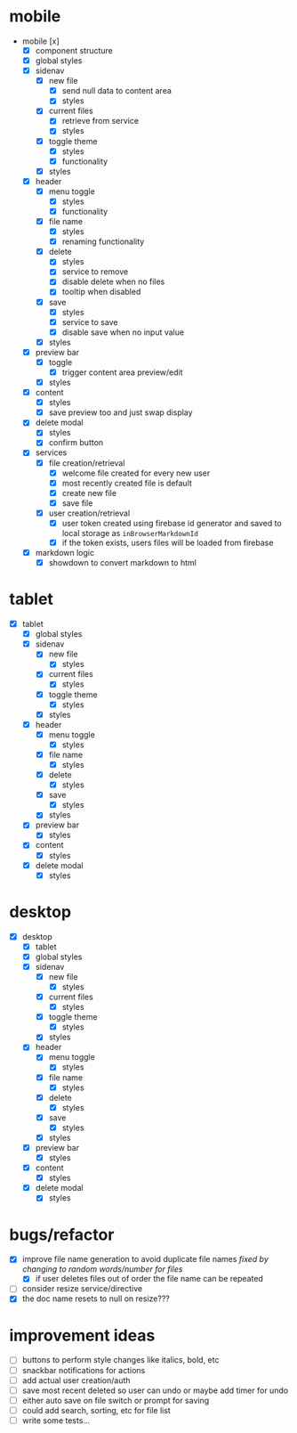 # mobile

- mobile [x]
  - [x] component structure
  - [x] global styles
  - [x] sidenav
    - [x] new file
      - [x] send null data to content area
      - [x] styles
    - [x] current files
      - [x] retrieve from service
      - [x] styles
    - [x] toggle theme
      - [x] styles
      - [x] functionality
    - [x] styles
  - [x] header
    - [x] menu toggle
      - [x] styles
      - [x] functionality
    - [x] file name
      - [x] styles
      - [x] renaming functionality
    - [x] delete
      - [x] styles
      - [x] service to remove
      - [x] disable delete when no files
      - [x] tooltip when disabled
    - [x] save
      - [x] styles
      - [x] service to save
      - [x] disable save when no input value
    - [x] styles
  - [x] preview bar
    - [x] toggle
      - [x] trigger content area preview/edit
    - [x] styles
  - [x] content
    - [x] styles
    - [x] save preview too and just swap display
  - [x] delete modal
    - [x] styles
    - [x] confirm button
  - [x] services
    - [x] file creation/retrieval
      - [x] welcome file created for every new user
      - [x] most recently created file is default
      - [x] create new file
      - [x] save file
    - [x] user creation/retrieval
      - [x] user token created using firebase id generator and saved to local storage as `inBrowserMarkdownId`
      - [x] if the token exists, users files will be loaded from firebase
  - [x] markdown logic
    - [x] showdown to convert markdown to html

# tablet

- [x] tablet
  - [x] global styles
  - [x] sidenav
    - [x] new file
      - [x] styles
    - [x] current files
      - [x] styles
    - [x] toggle theme
      - [x] styles
    - [x] styles
  - [x] header
    - [x] menu toggle
      - [x] styles
    - [x] file name
      - [x] styles
    - [x] delete
      - [x] styles
    - [x] save
      - [x] styles
    - [x] styles
  - [x] preview bar
    - [x] styles
  - [x] content
    - [x] styles
  - [x] delete modal
    - [x] styles

# desktop

- [x] desktop
  - [x] tablet
  - [x] global styles
  - [x] sidenav
    - [x] new file
      - [x] styles
    - [x] current files
      - [x] styles
    - [x] toggle theme
      - [x] styles
    - [x] styles
  - [x] header
    - [x] menu toggle
      - [x] styles
    - [x] file name
      - [x] styles
    - [x] delete
      - [x] styles
    - [x] save
      - [x] styles
    - [x] styles
  - [x] preview bar
    - [x] styles
  - [x] content
    - [x] styles
  - [x] delete modal
    - [x] styles

# bugs/refactor

- [x] improve file name generation to avoid duplicate file names _fixed by changing to random words/number for files_
  - [x] if user deletes files out of order the file name can be repeated
- [ ] consider resize service/directive
- [x] the doc name resets to null on resize???

# improvement ideas

- [ ] buttons to perform style changes like italics, bold, etc
- [ ] snackbar notifications for actions
- [ ] add actual user creation/auth
- [ ] save most recent deleted so user can undo or maybe add timer for undo
- [ ] either auto save on file switch or prompt for saving
- [ ] could add search, sorting, etc for file list
- [ ] write some tests...
